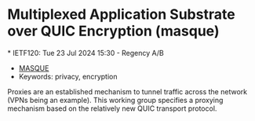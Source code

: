 # Multiplexed Application Substrate over QUIC Encryption (masque)
<IETFschedule>  * IETF120: Tue 23 Jul 2024 15:30 - Regency A/B</IETFschedule>
* [MASQUE](https://datatracker.ietf.org/group/masque/about/)
* Keywords: privacy, encryption


Proxies are an established mechanism to tunnel traffic across the network (VPNs being an example). This working group specifies a proxying mechanism based on the relatively new QUIC transport protocol.  
